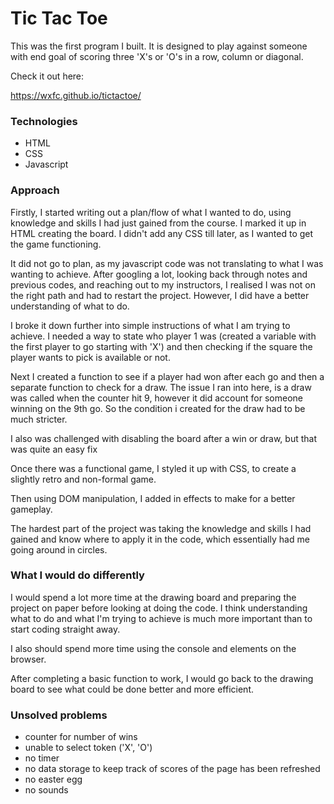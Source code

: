 # Tic Tac Toe

This was the first program I built. It is designed to play against someone with end goal of scoring three 'X's or 'O's in a row, column or diagonal.

Check it out here:

https://wxfc.github.io/tictactoe/

### Technologies

- HTML
- CSS
- Javascript

### Approach

Firstly, I started writing out a plan/flow of what I wanted to do, using knowledge and skills I had just gained from the course. I marked it up in HTML creating the board. I didn't add any CSS till later, as I wanted to get the game functioning. 

It did not go to plan, as my javascript code was not translating to what I was wanting to achieve. After googling a lot, looking back through notes and previous codes, and reaching out to my instructors, I realised I was not on the right path and had to restart the project. However, I did have a better understanding of what to do. 

I broke it down further into simple instructions of what I am trying to achieve. I needed a way to state who player 1 was (created a variable with the first player to go starting with 'X') and then checking if the square the player wants to pick is available or not.

Next I created a function to see if a player had won after each go and then a separate function to check for a draw. The issue I ran into here, is a draw was called when the counter hit 9, however it did account for someone winning on the 9th go. So the condition i created for the draw had to be much stricter.

I also was challenged with disabling the board after a win or draw, but that was quite an easy fix

Once there was a functional game, I styled it up with CSS, to create a slightly retro and non-formal game.

Then using DOM manipulation, I added in effects to make for a better gameplay.

The hardest part of the project was taking the knowledge and skills I had gained and know where to apply it in the code, which essentially had me going around in circles.

### What I would do differently

I would spend a lot more time at the drawing board and preparing the project on paper before looking at doing the code. I think understanding what to do and what I'm trying to achieve is much more important than to start coding straight away.

I also should spend more time using the console and elements on the browser. 

After completing a basic function to work, I would go back to the drawing board to see what could be done better and more efficient. 

### Unsolved problems

- counter for number of wins
- unable to select token ('X', 'O')
- no timer
- no data storage to keep track of scores of the page has been refreshed
- no easter egg
- no sounds